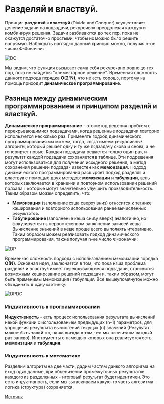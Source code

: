 # Разделяй и властвуй.
Принцип **разделяй и властвуй** (Divide and Сonquer) осуществляет деление задачи на подзадачи, рекурсивно преодолевая каждую и комбинируя решения. Задачи разбиваются до тех пор, пока не окажутся достаточно простыми, чтобы их можно было решить напрямую.
Наблюдать наглядно данный принцип можно, получая n-ое число Фибоначчи:

![DC](https://i.stack.imgur.com/QBJIj.png "Разделяй и Властвуй на примере чисел Фибоначчи")

Мы видим, что функция вызывает сама себя рекурсивно ровно до тех пор, пока не найдется "элементарное решение". Временная сложность данного подхода порядка **O(2^N)**, что не есть хорошо, поэтому на помощь приходит **динамическое программирование**.
## Разница между динамическим программированием и принципом разделяй и властвуй.
**Динамическое программирование** - это метод решения проблем с перекрывающимися подзадачами, когда решенные подзадачи повторно используется несколько раз. Применять подход динамического программирования мы можем, тогда, когда имеем рекурсивный алгоритм, который решает одну и ту же подзадачу снова и снова, а не генерирует новые. Каждая подзадача решается только один раз, и результат каждой подзадачи сохраняется в таблице. Эти подрешения могут использоваться для получения исходного решения, а метод сохранения решений подзадач известен как **мемоизация**.
Подход динамического программирования расширяет подход разделяй и властвуй с помощью двух методов: **мемоизации** и **табуляции**, цель которых заключается в хранении и повторном использовании решений подзадач, которые могут значительно улучшить производительность.
Таким образом можем определить, что:
- **Мемоизация** (заполнение кэша сверху вниз) относится к технике кэширования и повторного использования ранее вычисленных результатов.
- **Табулирование** (заполнение кеша снизу вверх) аналогично, но фокусируется на первостепенном заполнении записей кеша. Вычисление значений в кеше проще всего выполнять итеративно.
Таким образом можем реализовать подход динамического программирования, также получая n-ое число Фибоначчи:

![DP](https://i.stack.imgur.com/rFqdb.png "Динамическое программирование на примере чисел Фибоначчи")

Временная сложность подхода с использованием мемоизации порядка **O(N)**.
Основная идея, заключается в том, что пока наша проблема разделяй и властвуй имеет перекрывающиеся подзадачи, становится возможным кеширование решений подзадач и, таким образом, могут быть применимы мемоизация / табуляция.
Все вышеупомянутое можно обьединить в одну картинку:

![DPDC](https://cdn-images-1.medium.com/max/2000/1*BwuDAdImyK_nZpb-H8h3SA.jpeg "DPDC")

### Индуктивность в программировании 
**Индуктивность** - есть процесс использования результата вычислений некой функции с использованием предыдущих (n-1) параметров, для упрощения результата вычислений текущих (n) значений (Результат может быть такой же, наша выгода в том, что мы не считаем каждый раз заново). Инструменты с помощью которых она реализуется есть **мемоизация** и **табуляция**.

### Индуктивность в математике
Разделим алгоритм на две части, дадим частям данного алгоритма на вход один данные, при обьенинении промежуточных результатов каждого из разделенных - итоговый результат будет идентичен. Это есть индуктивность, если мы вытаскиваем какую-то часть алгоритма - логика (структура) сохраняется.

[Источнк](https://stackoverflow.com/questions/13538459/difference-between-divide-and-conquer-algo-and-dynamic-programming "Источнк")
